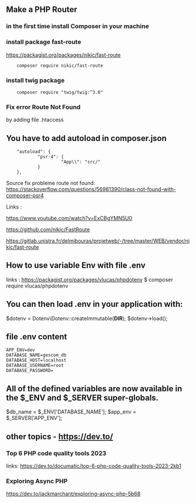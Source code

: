 ## Make a PHP Router


### in the first time install Composer in your machine

### install package fast-route 

https://packagist.org/packages/nikic/fast-route

        composer require nikic/fast-route


### install twig package

        composer require "twig/twig:^3.0"

### Fix error Route Not Found

by adding file .htaccess


## You have to add autoload in composer.json

        "autoload": {
                "psr-4": {
                         "App\\": "src/"
                }
        },

Source fix probleme route not found: https://stackoverflow.com/questions/56961390/class-not-found-with-composer-psr4

Links :

https://www.youtube.com/watch?v=ExCBgYMN5U0

https://github.com/nikic/FastRoute

https://gitlab.unistra.fr/delmibouras/projetweb/-/tree/master/WEB/vendor/nikic/fast-route


## How to use variable Env with file .env
links : https://packagist.org/packages/vlucas/phpdotenv
        $ composer require vlucas/phpdotenv

## You can then load .env in your application with:

$dotenv = Dotenv\Dotenv::createImmutable(__DIR__);
$dotenv->load();

## file .env content

    APP_ENV=dev
    DATABASE_NAME=gescom_db
    DATABASE_HOST=localhost
    DATABASE_USERNAME=root
    DATABASE_PASSWORD=

## All of the defined variables are now available in the $_ENV and $_SERVER super-globals.

$db_name = $_ENV['DATABASE_NAME'];
$app_env = $_SERVER['APP_ENV'];


## other topics - https://dev.to/

### Top 6 PHP code quality tools 2023
links: https://dev.to/documatic/top-6-php-code-quality-tools-2023-2kb1

### Exploring Async PHP
https://dev.to/jackmarchant/exploring-async-php-5b68
